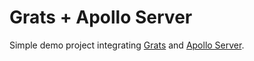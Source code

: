 # Grats + Apollo Server

Simple demo project integrating [Grats](https://grats.capt.dev/) and [Apollo Server](https://www.npmjs.com/package/@apollo/server).
